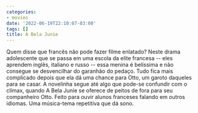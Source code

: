 ```yaml
---
categories:
- movies
date: '2022-06-19T22:10:07-03:00'
tags: []
title: A Bela Junie
---
```


Quem disse que francês não pode fazer filme enlatado? Neste drama adolescente que se passa em uma escola da elite francesa -- eles aprendem inglês, italiano e russo -- essa menina é belíssima e não consegue se desvencilhar do garanhão do pedaço. Tudo fica mais complicado depois que ela dá uma chance para Otto, um garoto daqueles para se casar. A novelinha segue até algo que pode-se confundir com o clímax, quando A Bela Junie se oferece de peitos de fora para seu companheiro Otto. Feito para ouvir alunos franceses falando em outros idiomas. Uma música-tema repetitiva que dá sono.
